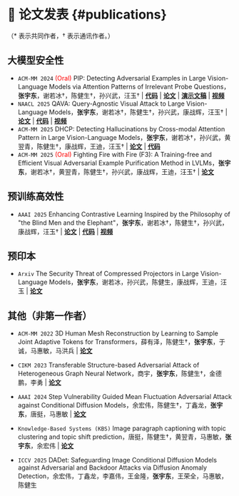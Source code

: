 
# 📝 论文发表 {#publications}
（* 表示共同作者，† 表示通讯作者。）

## 大模型安全性

- `ACM-MM 2024` <span style="color:red">(Oral)</span> PIP: Detecting Adversarial Examples in Large Vision-Language Models via Attention Patterns of Irrelevant Probe Questions，**张宇东**，谢若冰†，陈健生†，孙兴武，汪玉† \| [**代码**](https://github.com/btzyd/pip) \| [**论文**](https://dl.acm.org/doi/abs/10.1145/3664647.3685510) \| [**演示文稿**](https://nicsefc.ee.tsinghua.edu.cn/nics_file/pdf/523982cf-105a-4be6-818d-7543e10fa830.pdf) \| [**视频**](https://www.bilibili.com/video/BV183dnYHE6k)
- `NAACL 2025` QAVA: Query-Agnostic Visual Attack to Large Vision-Language Models，**张宇东**，谢若冰†，陈健生†，孙兴武，康战辉，汪玉† \| [**论文**](https://aclanthology.org/2025.naacl-long.512/) \| [**代码**](https://github.com/btzyd/qava) \| [**视频**](https://www.bilibili.com/video/BV1xD5hzSEXF)
- `ACM-MM 2025` DHCP: Detecting Hallucinations by Cross-modal Attention Pattern in Large Vision-Language Models，**张宇东**，谢若冰†，孙兴武，黄翌青，陈健生†，康战辉，王迪，汪玉† \| [**论文**](https://arxiv.org/abs/2411.18659) \| [**代码**](https://github.com/btzyd/DHCP)
- `ACM-MM 2025` <span style="color:red">(Oral)</span> Fighting Fire with Fire (F3): A Training-free and Efficient Visual Adversarial Example Purification Method in LVLMs，**张宇东**，谢若冰†，黄翌青，陈健生†，孙兴武，康战辉，王迪，汪玉† \| [**论文**](https://arxiv.org/abs/2506.01064)

## 预训练高效性
- `AAAI 2025` Enhancing Contrastive Learning Inspired by the Philosophy of "the Blind Men and the Elephant"，**张宇东**，谢若冰†，陈健生†，孙兴武，康战辉，汪玉† \| [**论文**](https://ojs.aaai.org/index.php/AAAI/article/view/34425) \| [**代码**](https://github.com/btzyd/JointCrop) \| [**视频**](https://www.bilibili.com/video/BV1xD5hzSEin)

## 预印本
- `Arxiv` The Security Threat of Compressed Projectors in Large Vision-Language Models，**张宇东**，谢若冰，孙兴武，陈健生，康战辉，王迪，汪玉 \| [**论文**](https://arxiv.org/abs/2506.00534)

## 其他（非第一作者）
- `ACM-MM 2022` 3D Human Mesh Reconstruction by Learning to Sample Joint Adaptive Tokens for Transformers，薛有泽，陈健生†，**张宇东**，于诚，马惠敏，马洪兵 \| [**论文**](https://dl.acm.org/doi/10.1145/3503161.3548133)

- `CIKM 2023` Transferable Structure-based Adversarial Attack of Heterogeneous Graph Neural Network，商宇，**张宇东**，陈健生†，金德鹏，李勇 \| [**论文**](https://dl.acm.org/doi/10.1145/3583780.3615095)

- `AAAI 2024` Step Vulnerability Guided Mean Fluctuation Adversarial Attack against Conditional Diffusion Models，余宏伟，陈健生†，丁鑫龙，**张宇东**，唐挺，马惠敏 \| [**论文**](https://dl.acm.org/doi/10.1609/aaai.v38i7.28503)

- `Knowledge-Based Systems (KBS)` Image paragraph captioning with topic clustering and topic shift prediction，唐挺，陈健生†，黄翌青，马惠敏，**张宇东**，余宏伟 \| [**论文**](https://www.sciencedirect.com/science/article/abs/pii/S0950705124000364)

- `ICCV 2025` DADet: Safeguarding Image Conditional Diffusion Models against Adversarial and Backdoor Attacks via Diffusion Anomaly Detection，余宏伟，丁鑫龙，李嘉伟，王金隆，**张宇东**，王荣全，马惠敏，陈健生